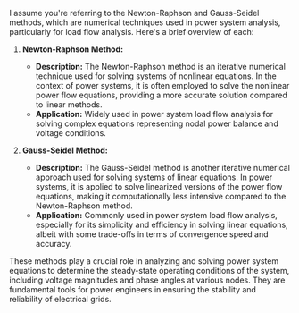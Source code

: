 I assume you're referring to the Newton-Raphson and Gauss-Seidel methods, which are numerical techniques used in power system analysis, particularly for load flow analysis. Here's a brief overview of each:

1. **Newton-Raphson Method:**
   - **Description:** The Newton-Raphson method is an iterative numerical technique used for solving systems of nonlinear equations. In the context of power systems, it is often employed to solve the nonlinear power flow equations, providing a more accurate solution compared to linear methods.
   - **Application:** Widely used in power system load flow analysis for solving complex equations representing nodal power balance and voltage conditions.

2. **Gauss-Seidel Method:**
   - **Description:** The Gauss-Seidel method is another iterative numerical approach used for solving systems of linear equations. In power systems, it is applied to solve linearized versions of the power flow equations, making it computationally less intensive compared to the Newton-Raphson method.
   - **Application:** Commonly used in power system load flow analysis, especially for its simplicity and efficiency in solving linear equations, albeit with some trade-offs in terms of convergence speed and accuracy.

These methods play a crucial role in analyzing and solving power system equations to determine the steady-state operating conditions of the system, including voltage magnitudes and phase angles at various nodes. They are fundamental tools for power engineers in ensuring the stability and reliability of electrical grids.
